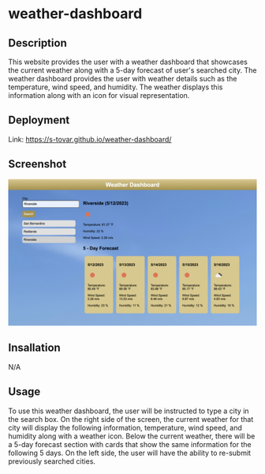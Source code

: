 # weather-dashboard

## Description 

This website provides the user with a weather dashboard that showcases the current weather along with a 5-day forecast of user's searched city. The weather dashboard provides the user with weather details such as the temperature, wind speed, and humidity. The weather displays this information along with an icon for visual representation. 

## Deployment 

Link: https://s-tovar.github.io/weather-dashboard/

## Screenshot 

![plot](./assets/images/Screenshot%202023-05-12%20at%2010.50.09%20AM.png)

## Insallation

N/A

## Usage 

To use this weather dashboard, the user will be instructed to type a city in the search box. On the right side of the screen, the current weather for that city will display the following information, temperature, wind speed, and humidity along with a weather icon. Below the current weather, there will be a 5-day forecast section with cards that show the same information for the following 5 days. On the left side, the user will have the ability to re-submit previously searched cities. 